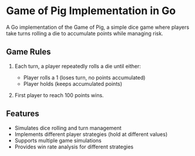 # Game of Pig Implementation in Go

A Go implementation of the Game of Pig, a simple dice game where players take turns rolling a die to accumulate points while managing risk.

## Game Rules

1. Each turn, a player repeatedly rolls a die until either:
   - Player rolls a 1 (loses turn, no points accumulated)
   - Player holds (keeps accumulated points)

2. First player to reach 100 points wins.

## Features

- Simulates dice rolling and turn management
- Implements different player strategies (hold at different values)
- Supports multiple game simulations
- Provides win rate analysis for different strategies
